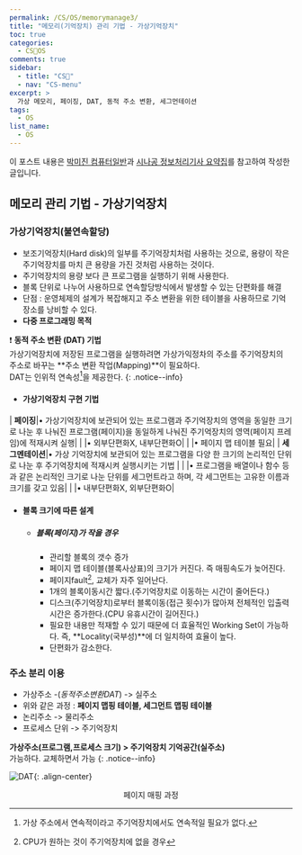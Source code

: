 ```yaml
---
permalink: /CS/OS/memorymanage3/
title: "메모리(기억장치) 관리 기법 - 가상기억장치"
toc: true
categories:
  - CS🐰OS
comments: true
sidebar:
  - title: "CS🐰"
  - nav: "CS-menu"
excerpt: >
  가상 메모리, 페이징, DAT, 동적 주소 변환, 세그먼테이션
tags:
  - OS
list_name:
  - OS
---
```

이 포스트 내용은 [박미진 컴퓨터일반](http://www.kyobobook.co.kr/product/detailViewKor.laf?mallGb=KOR&ejkGb=KOR&barcode=9791197154324)과 [시나공 정보처리기사 요약집](#)를 참고하여 작성한 글입니다.


## 메모리 관리 기법 - 가상기억장치
### 가상기억장치(불연속할당)
- 보조기억장치(Hard disk)의 일부를 주기억장치처럼 사용하는 것으로, 용량이 작은 주기억장치를 마치 큰 용량을 가진 것처럼 사용하는 것이다.
- 주기억장치의 용량 보다 큰 프로그램을 실행하기 위해 사용한다.
- 블록 단위로 나누어 사용하므로 연속할당방식에서 발생할 수 있는 단편화를 해결
- 단점 : 운영체제의 설계가 복잡해지고 주소 변환을 위한 테이블을 사용하므로 기억장소를 낭비할 수 있다.
- **다중 프로그래밍 목적**

❗️ **동적 주소 변환 (DAT) 기법**  
가상기억장치에 저장된 프로그램을 실행하려면 가상가익정차의 주소를 주기억장치의 주소로 바꾸는 **주소 변환 작업(Mapping)**이 필요하다.  
DAT는 인위적 연속성[^1]을 제공한다.
{: .notice--info}

[^1]: 가상 주소에서 연속적이라고 주기억장치에서도 연속적일 필요가 없다.

  - #### 가상기억장치 구현 기법
  
  
  | **페이징**|• 가상기억장치에 보관되어 있는 프로그램과 주기억장치의 영역을 동일한 크기로 나눈 후 나눠진 프로그램(페이지)을 동일하게 나눠진 주기억장치의 영역(페이지 프레임)에 적재시켜 실행|
  |                    |• 외부단편화X, 내부단편화O|
  |                    |• 페이지 맵 테이블 필요|
  | **세그멘테이션**|• 가상 기억장치에 보관되어 있는 프로그램을 다양 한 크기의 논리적인 단위로 나눈 후 주기억장치에 적재시켜 실행시키는 기법 |
  |                    |• 프로그램을 배열이나 함수 등과 같은 논리적인 크기로 나눈 단위를 세그먼트라고 하며, 각 세그먼트는 고유한 이름과 크기를 갖고 있음|
  |                    |• 내부단편화X, 외부단편화O|

  - #### 블록 크기에 따른 설계
    - ##### 블록(페이지)가 작을 경우
      - 관리할 블록의 갯수 증가
      - 페이지 맵 테이블(블록사상표)의 크기가 커진다. 즉 매핑속도가 늦어진다.
      - 페이지fault[^2], 교체가 자주 일어난다.
      - 1개의 블록이동시간 짧다.(주기억장치로 이동하는 시간이 줄어든다.)
      - 디스크(주기억장치)로부터 블록이동(접근 횟수)가 많아져 전체적인 입출력시간은 증가한다.(CPU 유휴시간이 길어진다.)
      - 필요한 내용만 적재할 수 있기 때문에 더 효율적인 Working Set이 가능하다. 즉, **Locality(국부성)**에 더 일치하여 효율이 높다.
      - 단편화가 감소한다.
    
    [^2]:CPU가 원하는 것이 주기억장치에 없을 경우

### 주소 분리 이용
- 가상주소 -(*동적주소변환DAT*) -> 실주소 
- 위와 같은 과정 : **페이지 맵핑 테이블, 세그먼트 맵핑 테이블**
- 논리주소 -> 물리주소
- 프로세스 단위 -> 주기억장치


**가상주소(프로그램,프로세스 크기) > 주기억장치 기억공간(실주소)**  
가능하다. 교체하면서 가능
{: .notice--info}

![DAT]({{site.baseurl}}/assets/images/CS/dat.jpeg){: .align-center}
<figcaption align="center">페이지 매핑 과정</figcaption>


